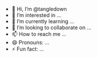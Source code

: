 - 👋 Hi, I’m @tangledown
- 👀 I’m interested in ...
- 🌱 I’m currently learning ...
- 💞️ I’m looking to collaborate on ...
- 📫 How to reach me ...
- 😄 Pronouns: ...
- ⚡ Fun fact: ...

<!---
tangledown/tangledown is a ✨ special ✨ repository because its `README.md` (this file) appears on your GitHub profile.
You can click the Preview link to take a look at your changes.
--->
